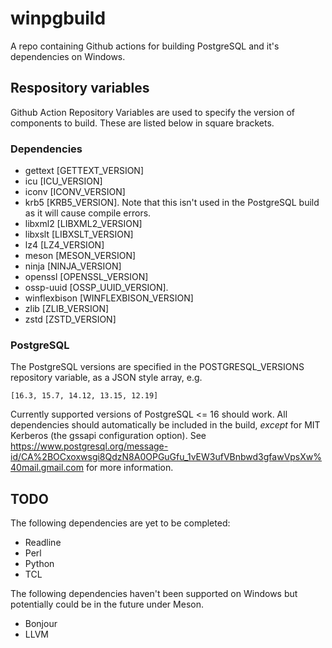 # winpgbuild
A repo containing Github actions for building PostgreSQL and it's dependencies 
on Windows.

## Respository variables

Github Action Repository Variables are used to specify the version of 
components to build. These are listed below in square brackets.

### Dependencies

* gettext [GETTEXT_VERSION]
* icu [ICU_VERSION]
* iconv [ICONV_VERSION]
* krb5 [KRB5_VERSION]. Note that this isn't used in the PostgreSQL build as it will cause compile errors.
* libxml2 [LIBXML2_VERSION]
* libxslt [LIBXSLT_VERSION]
* lz4 [LZ4_VERSION]
* meson [MESON_VERSION]
* ninja [NINJA_VERSION]
* openssl [OPENSSL_VERSION]
* ossp-uuid [OSSP_UUID_VERSION].
* winflexbison [WINFLEXBISON_VERSION]
* zlib [ZLIB_VERSION]
* zstd [ZSTD_VERSION]

### PostgreSQL

The PostgreSQL versions are specified in the POSTGRESQL_VERSIONS repository 
variable, as a JSON style array, e.g.

```[16.3, 15.7, 14.12, 13.15, 12.19]```

Currently supported versions of PostgreSQL <= 16 should work. All dependencies 
should automatically be included in the build, *except* for MIT Kerberos (the 
gssapi configuration option). See 
https://www.postgresql.org/message-id/CA%2BOCxoxwsgi8QdzN8A0OPGuGfu_1vEW3ufVBnbwd3gfawVpsXw%40mail.gmail.com
for more information.

## TODO

The following dependencies are yet to be completed:

* Readline
* Perl
* Python
* TCL

The following dependencies haven't been supported on Windows but potentially 
could be in the future under Meson.

* Bonjour
* LLVM

